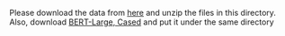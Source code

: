 Please download the data from [here](https://drive.google.com/open?id=TODO) and unzip the files in this directory.
Also, download [BERT-Large, Cased](https://storage.googleapis.com/bert_models/2018_10_18/cased_L-24_H-1024_A-16.zip) and put it under the same directory
